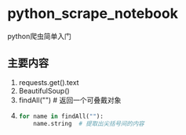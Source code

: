 # python_scrape_notebook
python爬虫简单入门
## 主要内容
1. requests.get().text
2. BeautifulSoup()
3. findAll("")  # 返回一个可叠戴对象
4. ```python
   for name in findAll(""):  
       name.string  # 提取出尖括号间的内容
   ```
   
